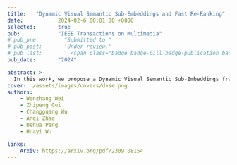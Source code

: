 ```yaml
---
title:   "Dynamic Visual Semantic Sub-Embeddings and Fast Re-Ranking"
date:           2024-02-6 00:01:00 +0800
selected:       true
pub:            "IEEE Transactions on Multimedia"
# pub_pre:        "Submitted to "
# pub_post:       'Under review.'
# pub_last:       ' <span class="badge badge-pill badge-publication badge-success">Spotlight</span>'
pub_date:       "2024"

abstract: >-
  In this work, we propose a Dynamic Visual Semantic Sub-Embeddings framework (DVSE) to reduce the information entropy. 
cover:  /assets/images/covers/dvse.png
authors:
    - Wenzhang Wei
    - Zhipeng Gui
    - Changguang Wu
    - Anqi Zhao 
    - Dehua Peng
    - Huayi Wu

links:
    Arxiv: https://arxiv.org/pdf/2309.08154
---
```

